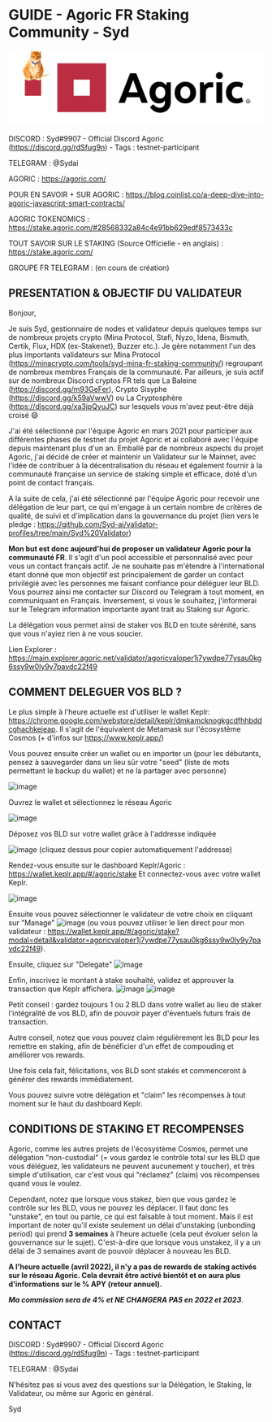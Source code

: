 # GUIDE - Agoric FR Staking Community - Syd

![Agoric FR Staking Community](https://github.com/Syd-ai/Agoric-FR-Staking-Community/blob/main/Agoric%20FR%20staking%20community.png)

DISCORD : Syd#9907 - Official Discord Agoric (https://discord.gg/rdSfug9n) - Tags : testnet-participant

TELEGRAM : @Sydai

AGORIC : https://agoric.com/

POUR EN SAVOIR + SUR AGORIC : https://blog.coinlist.co/a-deep-dive-into-agoric-javascript-smart-contracts/

AGORIC TOKENOMICS : https://stake.agoric.com/#28568332a84c4e91bb629edf8573433c 

TOUT SAVOIR SUR LE STAKING (Source Officielle - en anglais) : https://stake.agoric.com/

GROUPE FR TELEGRAM : (en cours de création)

## PRESENTATION & OBJECTIF DU VALIDATEUR

Bonjour,

Je suis Syd, gestionnaire de nodes et validateur depuis quelques temps sur de nombreux projets crypto (Mina Protocol, Stafi, Nyzo, Idena, Bismuth, Certik, Flux, HDX (ex-Stakenet), Buzzer etc.). Je gère notamment l'un des plus importants validateurs sur Mina Protocol (https://minacrypto.com/tools/syd-mina-fr-staking-community/) regroupant de nombreux membres Français de la communauté. 
Par ailleurs, je suis actif sur de nombreux Discord cryptos FR tels que La Baleine (https://discord.gg/m93GeFer), Crypto Sisyphe (https://discord.gg/k59aVwwV) ou La Cryptosphère (https://discord.gg/xa3jpQyuJC) sur lesquels vous m'avez peut-être déjà croisé :smile: 

J'ai été sélectionné par l'équipe Agoric en mars 2021 pour participer aux différentes phases de testnet du projet Agoric et ai collaboré avec l'équipe depuis maintenant plus d'un an. 
Emballé par de nombreux aspects du projet Agoric, j'ai décidé de créer et maintenir un Validateur sur le Mainnet, avec l'idée de contribuer à la décentralisation du réseau et également fournir à la communauté française un service de staking simple et efficace, doté d'un point de contact français.

A la suite de cela, j'ai été sélectionné par l'équipe Agoric pour recevoir une délégation de leur part, ce qui m'engage à un certain nombre de critères de qualité, de suivi et d'implication dans la gouvernance du projet (lien vers le pledge : https://github.com/Syd-ai/validator-profiles/tree/main/Syd%20Validator)

**Mon but est donc aujourd'hui de proposer un validateur Agoric pour la communauté FR**. Il s'agit d'un pool accessible et personnalisé avec pour vous un contact français actif. Je ne souhaite pas m'étendre à l'international étant donné que mon objectif est principalement de garder un contact privilégié avec les personnes me faisant confiance pour déléguer leur BLD. Vous pourrez ainsi me contacter sur Discord ou Telegram à tout moment, en communiquant en Français. Inversement, si vous le souhaitez, j'informerai sur le Telegram information importante ayant trait au Staking sur Agoric. 

La délégation vous permet ainsi de staker vos BLD en toute sérénité, sans que vous n'ayiez rien à ne vous soucier.

Lien Explorer : https://main.explorer.agoric.net/validator/agoricvaloper1j7ywdpe77ysau0kg6ssy9w0ly9y7pavdc22f49

## COMMENT DELEGUER VOS BLD ?

Le plus simple à l'heure actuelle est d'utiliser le wallet Keplr: https://chrome.google.com/webstore/detail/keplr/dmkamcknogkgcdfhhbddcghachkejeap. Il s'agit de l'équivalent de Metamask sur l'écosystème Cosmos (+ d'infos sur https://www.keplr.app/)

Vous pouvez ensuite créer un wallet ou en importer un (pour les débutants, pensez à sauvegarder dans un lieu sûr votre "seed" (liste de mots permettant le backup du wallet) et ne la partager avec personne)

![image](https://user-images.githubusercontent.com/58671114/162477132-79572d1e-54cc-4c36-b3b8-336a3a84b69d.png)

Ouvrez le wallet et sélectionnez le réseau Agoric 

![image](https://user-images.githubusercontent.com/58671114/162477257-a9d6206a-b89f-4a9b-ab8c-a5e1a8f21058.png)

Déposez vos BLD sur votre wallet grâce à l'addresse indiquée

![image](https://user-images.githubusercontent.com/58671114/162477378-5dc57e7e-f00e-4387-a9a8-12942970d8cd.png)
(cliquez dessus pour copier automatiquement l'addresse)

Rendez-vous ensuite sur le dashboard Keplr/Agoric : https://wallet.keplr.app/#/agoric/stake
Et connectez-vous avec votre wallet Keplr.

![image](https://user-images.githubusercontent.com/58671114/162477615-216f1072-f766-4273-85d0-b1a8364f1b6e.png)

Ensuite vous pouvez sélectionner le validateur de votre choix en cliquant sur "Manage"
![image](https://user-images.githubusercontent.com/58671114/162477696-9b8dd774-d755-4cfa-ac9c-5d212f92a971.png)
(ou vous pouvez utiliser le lien direct pour mon validateur : https://wallet.keplr.app/#/agoric/stake?modal=detail&validator=agoricvaloper1j7ywdpe77ysau0kg6ssy9w0ly9y7pavdc22f49).

Ensuite, cliquez sur "Delegate"
![image](https://user-images.githubusercontent.com/58671114/162477897-d940af27-611d-427c-8a63-789bef882ba7.png)

Enfin, inscrivez le montant à stake souhaité, validez et approuver la transaction que Keplr affichera.
![image](https://user-images.githubusercontent.com/58671114/162477987-929d555c-b1ca-425e-ba6f-128f1f0426a7.png)
![image](https://user-images.githubusercontent.com/58671114/162478184-3709fa41-03a1-4e08-8bac-6b37b0076ff3.png)

Petit conseil : gardez toujours 1 ou 2 BLD dans votre wallet au lieu de staker l'intégralité de vos BLD, afin de pouvoir payer d'éventuels futurs frais de transaction.

Autre conseil, notez que vous pouvez claim régulièrement les BLD pour les remettre en staking, afin de bénéficier d'un effet de compouding et améliorer vos rewards.

Une fois cela fait, félicitations, vos BLD sont stakés et commenceront à générer des rewards immédiatement.

Vous pouvez suivre votre délégation et "claim" les récompenses à tout moment sur le haut du dashboard Keplr.

## CONDITIONS DE STAKING ET RECOMPENSES 

Agoric, comme les autres projets de l'écosystème Cosmos, permet une délégation "non-custodial" (= vous gardez le contrôle total sur les BLD que vous déléguez, les validateurs ne peuvent aucunement y toucher), et très simple d'utilisation, car c'est vous qui "réclamez" (claim) vos récompenses quand vous le voulez. 

Cependant, notez que lorsque vous stakez, bien que vous gardez le contrôle sur les BLD, vous ne pouvez les déplacer. Il faut donc les "unstake", en tout ou partie, ce qui est faisable à tout moment. Mais il est important de noter qu'il existe seulement un délai d'unstaking (unbonding period) qui prend **3 semaines** à l'heure actuelle (cela peut évoluer selon la gouvernance sur le sujet). C'est-à-dire que lorsque vous unstakez, il y a un délai de 3 semaines avant de pouvoir déplacer à nouveau les BLD.

**A l'heure actuelle (avril 2022), il n'y a pas de rewards de staking activés sur le réseau Agoric. Cela devrait être activé bientôt et on aura plus d'informations sur le % APY (retour annuel).**

***Ma commission sera de 4% et NE CHANGERA PAS en 2022 et 2023***. 

## CONTACT 

DISCORD : Syd#9907 - Official Discord Agoric (https://discord.gg/rdSfug9n) - Tags : testnet-participant

TELEGRAM : @Sydai

N'hésitez pas si vous avez des questions sur la Délégation, le Staking, le Validateur, ou même sur Agoric en général.

Syd
